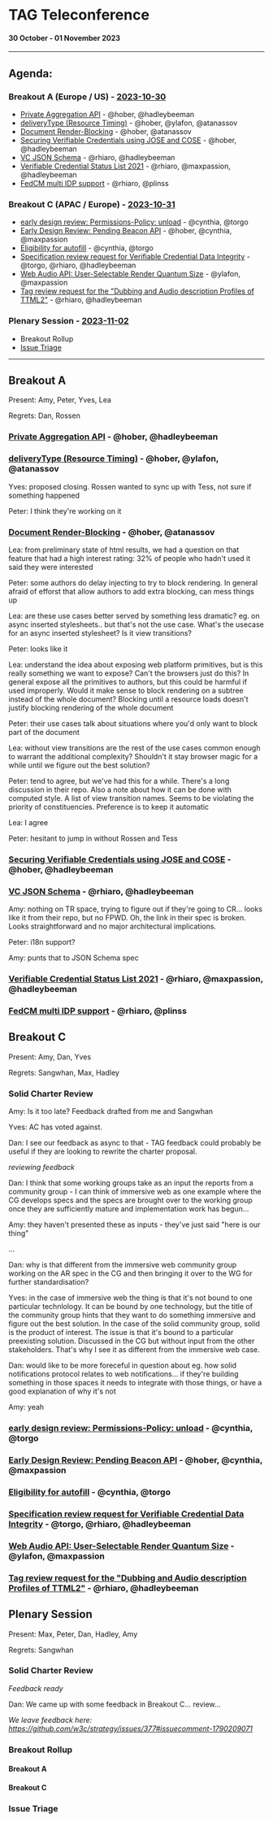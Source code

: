 # TAG Teleconference
#### 30 October - 01 November 2023

---

## Agenda:

### Breakout A (Europe / US) - [2023-10-30](https://www.timeanddate.com/worldclock/converter.html?iso=20231030T160000&p1=224&p2=43&p3=136&p4=195&p5=26&p6=33&p7=248&p8=235)

* [Private Aggregation API](https://github.com/w3ctag/design-reviews/issues/846) - @hober, @hadleybeeman
* [deliveryType (Resource Timing)](https://github.com/w3ctag/design-reviews/issues/858) - @hober, @ylafon, @atanassov
* [Document Render-Blocking](https://github.com/w3ctag/design-reviews/issues/886) - @hober, @atanassov
* [Securing Verifiable Credentials using JOSE and COSE](https://github.com/w3ctag/design-reviews/issues/899) - @hober, @hadleybeeman
* [VC JSON Schema](https://github.com/w3ctag/design-reviews/issues/859) - @rhiaro, @hadleybeeman
* [Verifiable Credential Status List 2021](https://github.com/w3ctag/design-reviews/issues/874) - @rhiaro, @maxpassion, @hadleybeeman
* [FedCM multi IDP support](https://github.com/w3ctag/design-reviews/issues/803) - @rhiaro, @plinss

### Breakout C (APAC / Europe) - [2023-10-31](https://www.timeanddate.com/worldclock/converter.html?iso=20231031T073000&p1=224&p2=43&p3=136&p4=195&p5=26&p6=33&p7=248&p8=235)

* [early design review: Permissions-Policy: unload](https://github.com/w3ctag/design-reviews/issues/738) - @cynthia, @torgo
* [Early Design Review: Pending Beacon API](https://github.com/w3ctag/design-reviews/issues/776) - @hober, @cynthia, @maxpassion
* [Eligibility for autofill](https://github.com/w3ctag/design-reviews/issues/831) - @cynthia, @torgo
* [Specification review request for Verifiable Credential Data Integrity](https://github.com/w3ctag/design-reviews/issues/850) - @torgo, @rhiaro, @hadleybeeman
* [Web Audio API: User-Selectable Render Quantum Size](https://github.com/w3ctag/design-reviews/issues/895) - @ylafon, @maxpassion
* [Tag review request for the "Dubbing and Audio description Profiles of TTML2"](https://github.com/w3ctag/design-reviews/issues/897) - @rhiaro, @hadleybeeman

### Plenary Session - [2023-11-02](https://www.timeanddate.com/worldclock/converter.html?iso=20231102T060000&p1=224&p2=43&p3=136&p4=195&p5=26&p6=33&p7=248&p8=235)

* Breakout Rollup
* [Issue Triage](https://github.com/w3ctag/design-reviews/issues?q=is%3Aissue+is%3Aopen+label%3A%22Progress%3A+untriaged%22)

-----


## Breakout A

Present: Amy, Peter, Yves, Lea

Regrets: Dan, Rossen


### [Private Aggregation API](https://github.com/w3ctag/design-reviews/issues/846) - @hober, @hadleybeeman

### [deliveryType (Resource Timing)](https://github.com/w3ctag/design-reviews/issues/858) - @hober, @ylafon, @atanassov

Yves: proposed closing. Rossen wanted to sync up with Tess, not sure if something happened

Peter: I think they're working on it

### [Document Render-Blocking](https://github.com/w3ctag/design-reviews/issues/886) - @hober, @atanassov

Lea: from preliminary state of html results, we had a question on that feature that had a high interest rating: 32% of people who hadn't used it said they were interested

Peter: some authors do delay injecting to try to block rendering. In general afraid of efforst that allow authors to add extra blocking, can mess things up

Lea: are these use cases better served by something less dramatic? eg. on async inserted stylesheets.. but that's not the use case. What's the usecase for an async inserted stylesheet? Is it view transitions?

Peter: looks like it

Lea: understand the idea about exposing web platform primitives, but is this really something we want to expose? Can't the browsers just do this? In general expose all the primitives to authors, but this could be harmful if used improperly. Would it make sense to block rendering on a subtree instead of the whole document? Blocking until a resource loads doesn't justify blocking rendering of the whole document

Peter: their use cases talk about situations where you'd only want to block part of the document

Lea: without view transitions are the rest of the use cases common enough to warrant the additional complexity? Shouldn't it stay browser magic for a while until we figure out the best solution?

Peter: tend to agree, but we've had this for a while. There's a long discussion in their repo. Also a note about how it can be done with computed style. A list of view transition names. Seems to be violating the priority of constituencies. Preference is to keep it automatic

Lea: I agree

Peter: hesitant to jump in without Rossen and Tess

### [Securing Verifiable Credentials using JOSE and COSE](https://github.com/w3ctag/design-reviews/issues/899) - @hober, @hadleybeeman

### [VC JSON Schema](https://github.com/w3ctag/design-reviews/issues/859) - @rhiaro, @hadleybeeman

Amy: nothing on TR space, trying to figure out if they're going to CR... looks like it from their repo, but no FPWD. Oh, the link in their spec is broken. Looks straightforward and no major architectural implications.

Peter: i18n support?

Amy: punts that to JSON Schema spec

### [Verifiable Credential Status List 2021](https://github.com/w3ctag/design-reviews/issues/874) - @rhiaro, @maxpassion, @hadleybeeman

### [FedCM multi IDP support](https://github.com/w3ctag/design-reviews/issues/803) - @rhiaro, @plinss



## Breakout C

Present: Amy, Dan, Yves

Regrets: Sangwhan, Max, Hadley

### Solid Charter Review

Amy: Is it too late? Feedback drafted from me and Sangwhan

Yves: AC has voted against.

Dan: I see our feedback as async to that - TAG feedback could probably be useful if they are looking to rewrite the charter proposal.

*reviewing feedback*

Dan: I think that some working groups take as an input the reports from a community group - I can think of immersive web as one example where the CG develops specs and the specs are brought over to the working group once they are sufficiently mature and implementation work has begun...

Amy: they haven't presented these as inputs - they've just said "here is our thing"

...

Dan: why is that different from the immersive web community group working on the AR spec in the CG and then bringing it over to the WG for further standardisation?

Yves: in the case of immersive web the thing is that it's not bound to one particular technlology. It can be bound by one technology, but the title of the community group hints that they want to do something immersive and figure out the best solution. In the case of the solid community group, solid is the product of interest. The issue is that it's bound to a particular preexisting solution. Discussed in the CG but without input from the other stakeholders. That's why I see it as different from the immersive web case.

Dan: would like to be more foreceful in question about eg. how solid notifications protocol relates to web notifications... if they're building something in those spaces it needs to integrate with those things, or have a good explanation of why it's not

Amy: yeah

### [early design review: Permissions-Policy: unload](https://github.com/w3ctag/design-reviews/issues/738) - @cynthia, @torgo

### [Early Design Review: Pending Beacon API](https://github.com/w3ctag/design-reviews/issues/776) - @hober, @cynthia, @maxpassion

### [Eligibility for autofill](https://github.com/w3ctag/design-reviews/issues/831) - @cynthia, @torgo

### [Specification review request for Verifiable Credential Data Integrity](https://github.com/w3ctag/design-reviews/issues/850) - @torgo, @rhiaro, @hadleybeeman

### [Web Audio API: User-Selectable Render Quantum Size](https://github.com/w3ctag/design-reviews/issues/895) - @ylafon, @maxpassion

### [Tag review request for the "Dubbing and Audio description Profiles of TTML2"](https://github.com/w3ctag/design-reviews/issues/897) - @rhiaro, @hadleybeeman


## Plenary Session

Present: Max, Peter, Dan, Hadley, Amy

Regrets: Sangwhan

### Solid Charter Review

*Feedback ready*

Dan: We came up with some feedback in Breakout C... review...

*We leave feedback here: https://github.com/w3c/strategy/issues/377#issuecomment-1790209071*

### Breakout Rollup

#### Breakout A



#### Breakout C

### Issue Triage
